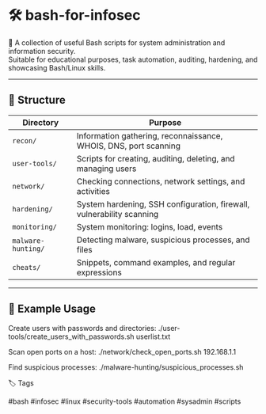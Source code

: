 # 🛠️ bash-for-infosec

📁 A collection of useful Bash scripts for system administration and information security.  
Suitable for educational purposes, task automation, auditing, hardening, and showcasing Bash/Linux skills.

---

## 📂 Structure

| Directory         | Purpose                                                         |
|-------------------|-----------------------------------------------------------------|
| `recon/`          | Information gathering, reconnaissance, WHOIS, DNS, port scanning |
| `user-tools/`     | Scripts for creating, auditing, deleting, and managing users     |
| `network/`        | Checking connections, network settings, and activities           |
| `hardening/`      | System hardening, SSH configuration, firewall, vulnerability scanning |
| `monitoring/`     | System monitoring: logins, load, events                          |
| `malware-hunting/`| Detecting malware, suspicious processes, and files               |
| `cheats/`         | Snippets, command examples, and regular expressions              |

---

## 🚀 Example Usage

Create users with passwords and directories:
./user-tools/create_users_with_passwords.sh userlist.txt

Scan open ports on a host:
./network/check_open_ports.sh 192.168.1.1

Find suspicious processes:
./malware-hunting/suspicious_processes.sh

🏷️ Tags

#bash #infosec #linux #security-tools #automation #sysadmin #scripts
